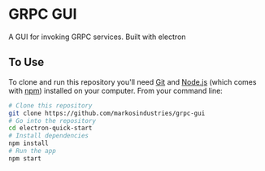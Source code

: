 # GRPC GUI

A GUI for invoking GRPC services. Built with electron

## To Use

To clone and run this repository you'll need [Git](https://git-scm.com) and [Node.js](https://nodejs.org/en/download/) (which comes with [npm](http://npmjs.com)) installed on your computer. From your command line:

```bash
# Clone this repository
git clone https://github.com/markosindustries/grpc-gui
# Go into the repository
cd electron-quick-start
# Install dependencies
npm install
# Run the app
npm start
```

